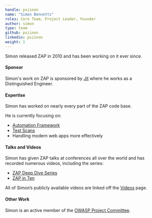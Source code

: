 ```yaml
---
handle: psiinon
name: "Simon Bennetts"
roles: Core Team, Project Leader, Founder
author: simon
type: team
github: psiinon
linkedin: psiinon
weight: 1
---
```

Simon released ZAP in 2010 and has been working on it ever since.

#### Sponsor

Simon's work on ZAP is sponsored by [Jit](https://jit.io) where he works as a Distinguished Engineer.

#### Expertise

Simon has worked on nearly every part of the ZAP code base.

He is currently focusing on:

* [Automation Framework](/docs/automate/automation-framework/)
* [Test Scans](/docs/scans/)
* Handling modern web apps more effectively

#### Talks and Videos

Simon has given ZAP talks at conferences all over the world and has recorded numerous videos, including the series:

* [ZAP Deep Dive Series](/zap-deep-dive/)
* [ZAP in Ten](/zap-in-ten/)

All of Simon’s publicly available videos are linked off the [Videos](/videos/) page.

#### Other Work

Simon is an active member of the [OWASP Project Committee](https://owasp.org/www-committee-project/).

